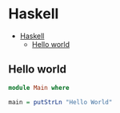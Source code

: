 # Haskell

<!--ts-->
* [Haskell](hasekll.md#haskell)
   * [Hello world](hasekll.md#hello-world)

<!-- Added by: runner, at: Tue Aug  3 12:23:50 UTC 2021 -->

<!--te-->

## Hello world
```haskell
module Main where

main = putStrLn "Hello World"
```
